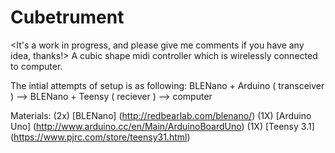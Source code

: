 # Cubetrument
<It's a work in progress, and please give me comments if you have any idea, thanks!>
A cubic shape midi controller which is wirelessly connected to computer.

The intial attempts of setup is as following:
BLENano + Arduino ( transceiver ) --> BLENano + Teensy ( reciever ) --> computer

Materials:
(2x) [BLENano] (http://redbearlab.com/blenano/)
(1X) [Arduino Uno] (http://www.arduino.cc/en/Main/ArduinoBoardUno)
(1X) [Teensy 3.1] (https://www.pjrc.com/store/teensy31.html)

